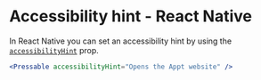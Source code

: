 # Accessibility hint - React Native

In React Native you can set an accessibility hint by using the [`accessibilityHint`](https://reactnative.dev/docs/accessibility#accessibilityhint) prop.

```jsx
<Pressable accessibilityHint="Opens the Appt website" />
```
